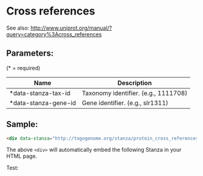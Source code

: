 Cross references
========================

See also: http://www.uniprot.org/manual/?query=category%3Across_references

## Parameters:

(* = required)

| Name                 | Description                          |
|----------------------|--------------------------------------|
| *data-stanza-tax-id  | Taxonomy identifier. (e.g., 1111708) |
| *data-stanza-gene-id | Gene identifier. (e.g., slr1311)     |

## Sample:

```html
<div data-stanza="http://togogenome.org/stanza/protein_cross_references" data-stanza-tax-id="1111708" data-stanza-gene-id="slr1311"></div>
```

The above `<div>` will automatically embed the following Stanza in your HTML page.

<div data-stanza="http://togogenome.org/stanza/protein_cross_references" data-stanza-tax-id="1111708" data-stanza-gene-id="slr1311"></div>

Test:
<div data-stanza="/protein_cross_references" data-stanza-tax-id="1111708" data-stanza-gene-id="slr1311"></div>
